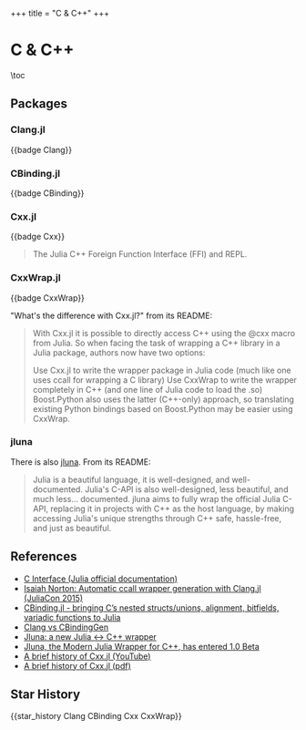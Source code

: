 +++
title = "C & C++"
+++

# C & C++

\toc

## Packages

### Clang.jl
{{badge Clang}}

### CBinding.jl
{{badge CBinding}}

### Cxx.jl
{{badge Cxx}}

>The Julia C++ Foreign Function Interface (FFI) and REPL.

### CxxWrap.jl
{{badge CxxWrap}}

"What's the difference with Cxx.jl?" from its README:

>With Cxx.jl it is possible to directly access C++ using the @cxx macro from Julia. So when facing the task of wrapping a C++ library in a Julia package, authors now have two options:
>
>Use Cxx.jl to write the wrapper package in Julia code (much like one uses ccall for wrapping a C library)
>Use CxxWrap to write the wrapper completely in C++ (and one line of Julia code to load the .so)
>Boost.Python also uses the latter (C++-only) approach, so translating existing Python bindings based on Boost.Python may be easier using CxxWrap.

### jluna

There is also [jluna](https://github.com/Clemapfel/jluna).
From its README:

>Julia is a beautiful language, it is well-designed, and well-documented. Julia's C-API is also well-designed, less beautiful, and much less... documented.
>jluna aims to fully wrap the official Julia C-API, replacing it in projects with C++ as the host language, by making accessing Julia's unique strengths through C++ safe, hassle-free, and just as beautiful.

## References

* [C Interface (Julia official documentation)](https://docs.julialang.org/en/v1/base/c/)
* [Isaiah Norton: Automatic ccall wrapper generation with Clang.jl (JuliaCon 2015)](https://www.youtube.com/watch?v=Jt5sv-8iRGc)
* [CBinding.jl - bringing C’s nested structs/unions, alignment, bitfields, variadic functions to Julia](https://discourse.julialang.org/t/cbinding-jl-bringing-cs-nested-structs-unions-alignment-bitfields-variadic-functions-to-julia/25902)
* [Clang vs CBindingGen](https://discourse.julialang.org/t/clang-vs-cbindinggen/56693/10)
* [Jluna: a new Julia <-> C++ wrapper](https://discourse.julialang.org/t/jluna-a-new-julia-c-wrapper/77486)
* [Jluna, the Modern Julia Wrapper for C++, has entered 1.0 Beta](https://discourse.julialang.org/t/jluna-the-modern-julia-wrapper-for-c-has-entered-1-0-beta/80303)
* [A brief history of Cxx.jl (YouTube)](https://www.youtube.com/watch?v=bJiwjKIWgjM)
* [A brief history of Cxx.jl (pdf)](https://compiler-research.org/assets/presentations/K_Fischer_Cxx_jl.pdf)

## Star History
{{star_history Clang CBinding Cxx CxxWrap}}
